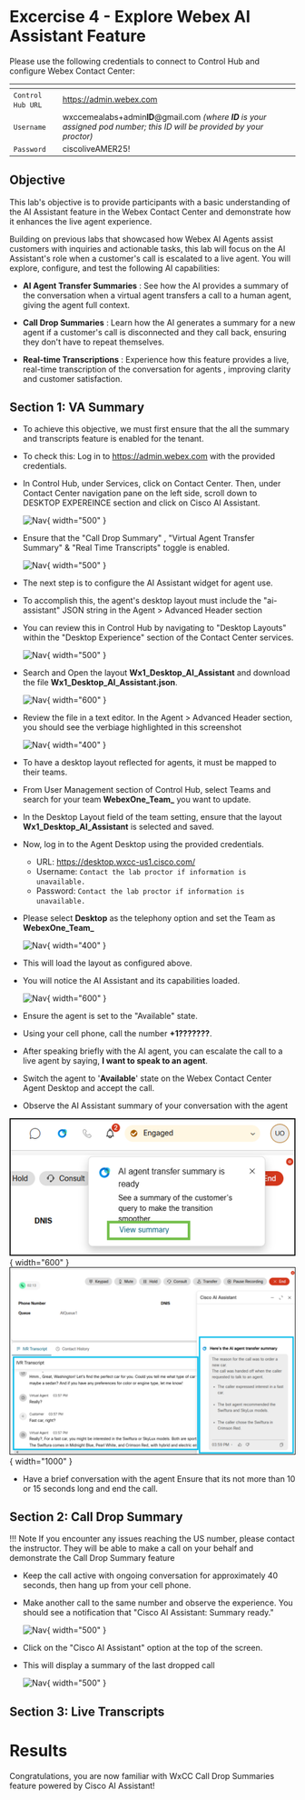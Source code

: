 # Excercise 4 - Explore Webex AI Assistant Feature 

Please use the following credentials to connect to Control Hub and configure Webex Contact Center:

| <!-- -->         | <!-- -->         |
| ---------------- | ---------------- |
| `Control Hub URL`            | <a href="https://admin.webex.com" target="_blank">https://admin.webex.com</a> |
| `Username`       | wxccemealabs+admin**ID**@gmail.com  _(where **ID** is your assigned pod number; this ID will be provided by your proctor)_ |
| `Password`       | ciscoliveAMER25! |

## **Objective**

This lab's objective is to provide participants with a basic understanding of the AI Assistant feature in the Webex Contact Center and demonstrate how it enhances the live agent experience.

Building on previous labs that showcased how Webex AI Agents assist customers with inquiries and actionable tasks, this lab will focus on the AI Assistant's role when a customer's call is escalated to a live agent. You will explore, configure, and test the following AI capabilities:

- **AI Agent Transfer Summaries** : See how the AI provides a summary of the conversation when a virtual agent transfers a call to a human agent, giving the agent full context.

- **Call Drop Summaries** : Learn how the AI generates a summary for a new agent if a customer's call is disconnected and they call back, ensuring they don't have to repeat themselves.

- **Real-time Transcriptions** : Experience how this feature provides a live, real-time transcription of the conversation for agents , improving clarity and customer satisfaction.

## Section 1: VA Summary 

- To achieve this objective, we must first ensure that the all the summary and transcripts feature is enabled for the tenant. 

- To check this: Log in to <a href="https://admin.webex.com" target="_blank">https://admin.webex.com</a> with the provided credentials.

- In Control Hub, under Services, click on Contact Center. Then, under Contact Center navigation pane on the left side, scroll down to DESKTOP EXPEREINCE section and click on Cisco AI Assistant.

	![Nav](./assets/Excercise1_1.1.png){ width="500" }

- Ensure that the "Call Drop Summary" , "Virtual Agent Transfer Summary" & "Real Time Transcripts"  toggle is enabled.

	![Nav](./assets/Excercise1_1.2.png){ width="500" }

- The next step is to configure the AI Assistant widget for agent use. 

- To accomplish this, the agent's desktop layout must include the "ai-assistant" JSON string in the Agent > Advanced Header section

- You can review this in Control Hub by navigating to "Desktop Layouts" within the "Desktop Experience" section of the Contact Center services.

	![Nav](./assets/Excercise1_2.png){ width="500" }

- Search and Open the layout **Wx1_Desktop_AI_Assistant** and download the file **Wx1_Desktop_AI_Assistant.json**.

  	![Nav](./assets/Excercise1_3.png){ width="600" }
  
- Review the file in a text editor. In the Agent > Advanced Header section, you should see the verbiage highlighted in this screenshot

	![Nav](./assets/Excercise1_4.png){ width="400" }

- To have a desktop layout reflected for agents, it must be mapped to their teams.

- From User Management section of Control Hub, select Teams and search for your team **WebexOne_Team_<num>** you want to update.

- In the Desktop Layout field of the team setting, ensure that the layout  **Wx1_Desktop_AI_Assistant** is selected and saved.
  
- Now, log in to the Agent Desktop using the provided credentials.
  	- URL: <a href="https://desktop.wxcc-us1.cisco.com/" target="_blank">https://desktop.wxcc-us1.cisco.com/</a>
  	- Username: `Contact the lab proctor if information is unavailable.`  
  	- Password: `Contact the lab proctor if information is unavailable.`
	
- Please select **Desktop** as the telephony option and set the Team as **WebexOne_Team_<num>**

	![Nav](./assets/Excercise1_5.png){ width="400" }

- This will load the layout as configured above.

- You will notice the AI Assistant and its capabilities loaded.

	![Nav](./assets/Excercise1_1.png){ width="600" }

- Ensure the agent is set to the "Available" state.

- Using your cell phone, call the number **+1???????**. 

- After speaking briefly with the AI agent, you can escalate the call to a live agent by saying, **I want to speak to an agent**.

- Switch the agent to '**Available**' state on the Webex Contact Center Agent Desktop and accept the call.

- Observe the AI Assistant summary of your conversation with the agent

![Nav](./assets/t4s2p2.png){ width="600" }
![Nav](./assets/t4s2p3.png){ width="1000" }

- Have a brief conversation with the agent  Ensure that its not more than 10 or 15 seconds long and end the call.

## Section 2: Call Drop Summary 

!!! Note 
	If you encounter any issues reaching the US number, please contact the instructor. They will be able to make a call on your behalf and demonstrate the Call Drop Summary feature

- Keep the call active with ongoing conversation for approximately 40 seconds, then hang up from your cell phone. 

- Make another call to the same number and observe the experience. You should see a notification that "Cisco AI Assistant: Summary ready."

  	![Nav](./assets/Excercise1_6.png){ width="500" }
  
- Click on the "Cisco AI Assistant" option at the top of the screen.

- This will display a summary of the last dropped call
  
  	![Nav](./assets/Excercise1_7.png){ width="500" }

## Section 3: Live Transcripts  

# Results
Congratulations, you are now familiar with WxCC Call Drop Summaries feature powered by Cisco AI Assistant!
